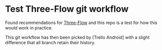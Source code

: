 # Test Three-Flow git workflow

Found recommendations for [Three-Flow] and this repo is a test for how this would
work in practice.

This git workflow has then been picked by [Trello Android] with a slight difference that all
branch retain their history.


[Trello]: https://blog.danlew.net/2020/11/11/trello-androids-git-branching-strategy/
[Three-Flow]: https://blog.danlew.net/2020/11/11/trello-androids-git-branching-strategy/
